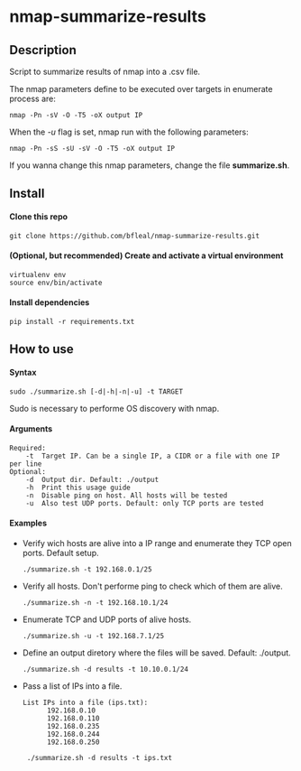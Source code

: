 # nmap-summarize-results

## Description

Script to summarize results of nmap into a .csv file.

The nmap parameters define to be executed over targets in enumerate process are: 
	
	nmap -Pn -sV -O -T5 -oX output IP
	
When the *-u* flag is set, nmap run with the following parameters:

	nmap -Pn -sS -sU -sV -O -T5 -oX output IP
	
If you wanna change this nmap parameters, change the file **summarize.sh**.
	
## Install 

#### Clone this repo

	git clone https://github.com/bfleal/nmap-summarize-results.git
	
#### (Optional, but recommended) Create and activate a virtual environment

	virtualenv env
	source env/bin/activate

#### Install dependencies 

	pip install -r requirements.txt

## How to use

#### Syntax

	sudo ./summarize.sh [-d|-h|-n|-u] -t TARGET
	
Sudo is necessary to performe OS discovery with nmap.

#### Arguments

	Required:
		-t	Target IP. Can be a single IP, a CIDR or a file with one IP per line
	Optional:
		-d	Output dir. Default: ./output
		-h	Print this usage guide
		-n	Disable ping on host. All hosts will be tested
		-u	Also test UDP ports. Default: only TCP ports are tested

#### Examples

* Verify wich hosts are alive into a IP range and enumerate they TCP open ports. Default setup.

      ./summarize.sh -t 192.168.0.1/25

* Verify all hosts. Don't performe ping to check which of them are alive. 

      ./summarize.sh -n -t 192.168.10.1/24
      
* Enumerate TCP and UDP ports of alive hosts.

      ./summarize.sh -u -t 192.168.7.1/25
      
* Define an output diretory where the files will be saved. Default: ./output.

      ./summarize.sh -d results -t 10.10.0.1/24
      
* Pass a list of IPs into a file.
      
      List IPs into a file (ips.txt):
       		192.168.0.10
       		192.168.0.110
       		192.168.0.235
       		192.168.0.244
       		192.168.0.250
       
       ./summarize.sh -d results -t ips.txt
   
